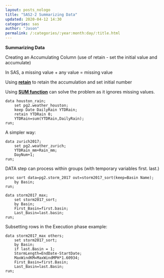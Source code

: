 ```yaml
---
layout: posts_nologo
title: "SAS2-2 Summarizing Data"
updated: 2020-04-12 14:30
categories: sas
author: "Jason"
permalink: /:categories/:year:month:day/:title.html
---
```

**Summarizing Data**

Creating an Accumulating Column (use of retain - set the initial value and accumulate)

In SAS, a missing value + any value = missing value

Using <u>**retain**</u> to retain the accumulation and set initial number

Using **<u>SUM function</u>** can solve the problem as it ignores missing values.

```SAS
data houston_rain;
	set pg2.weather_houston;
	keep Date DailyRain YTDRain;
	retain YTDRain 0;
	YTDRain=sum(YTDRain,DailyRain);
run;
```

A simpler way:

```sas
data zurich2017;
    set pg2.weather_zurich;
    YTDRain_mm+Rain_mm;
    DayNum+1;
run;
```

DATA step can process within groups (with temporary variables first. last.)

```sas
proc sort data=pg2.storm_2017 out=storm2017_sort(keep=Basin Name);
	by Basin;
run;

data storm2017_max;
	set storm2017_sort;
	by Basin;
	First_Basin=first.basin;
	Last_Basin=last.basin;
run;
```

Subsetting rows in the Execution phase example:

```sas
data storm2017_max others;
	set storm2017_sort;
	by Basin;
	if last.Basin = 1;
	StormLength=EndDate-StartDate;
	MaxWindKM=MaxWindMPH*1.60934;
	First_Basin=first.Basin;
	Last_Basin=last.Basin;
run;
```

